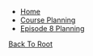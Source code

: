  - [Home](%WEBPATH%/notes/)
 - [Course Planning](%WEBPATH%/notes/course-planning) 
 - [Episode 8 Planning](%WEBPATH%/notes/ep8-plan) 


[Back To Root](%WEBPATH%)